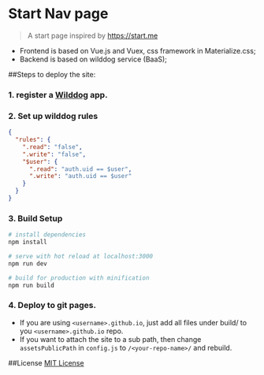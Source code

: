 # Start Nav page

> A start page inspired by https://start.me

- Frontend is based on Vue.js and Vuex, css framework in Materialize.css;
- Backend is based on wilddog service (BaaS);

##Steps to deploy the site:

### 1. register a [Wilddog](https://www.wilddog.com/) app.

### 2. Set up wilddog rules

```json
{
  "rules": {
    ".read": "false",
    ".write": "false",
    "$user": {
      ".read": "auth.uid == $user",
      ".write": "auth.uid == $user"
    }
  }
}
```


### 3. Build Setup

``` bash
# install dependencies
npm install

# serve with hot reload at localhost:3000
npm run dev

# build for production with minification
npm run build
```

### 4. Deploy to git pages.

- If you are using `<username>.github.io`, just add all files under build/ to you `<username>.github.io` repo.
- If you want to attach the site to a sub path, then change `assetsPublicPath` in `config.js` to `/<your-repo-name>/` and rebuild.

##License
[MIT License](LICENSE)
